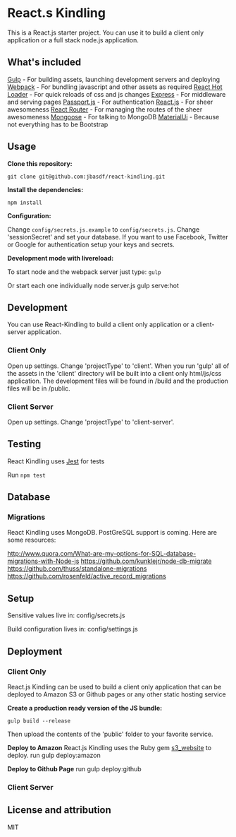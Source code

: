 # React.s Kindling

This is a React.js starter project. You can use it to build a client only application or a full stack node.js application.

## What's included
[Gulp](http://gulpjs.com/)                                        - For building assets, launching development servers and deploying
[Webpack](http://webpack.github.io/)                              - For bundling javascript and other assets as required
[React Hot Loader](https://github.com/gaearon/react-hot-loader)   - For quick reloads of css and js changes
[Express](http://expressjs.com/)                                  - For middleware and serving pages
[Passport.js](http://passportjs.org/)                             - For authentication
[React.js](http://facebook.github.io/react/)                      - For sheer awesomeness
[React Router](https://github.com/rackt/react-router)             - For managing the routes of the sheer awesomeness
[Mongoose](http://mongoosejs.com/)                                - For talking to MongoDB
[MaterialUi](http://callemall.github.io/material-ui/#/)           - Because not everything has to be Bootstrap


## Usage

__Clone this repository:__

`git clone git@github.com:jbasdf/react-kindling.git`

__Install the dependencies:__

`npm install`

__Configuration:__

Change `config/secrets.js.example` to `config/secrets.js`. Change 'sessionSecret' and set your database. If you want
to use Facebook, Twitter or Google for authentication setup your keys and secrets.

__Development mode with livereload:__

To start node and the webpack server just type:
`gulp`

Or start each one individually
node server.js
gulp serve:hot


## Development
You can use React-Kindling to build a client only application or a client-server application.

### Client Only
Open up settings. Change 'projectType' to 'client'. When you run 'gulp' all of the assets in the 'client' directory
will be built into a client only html/js/css application. The development files will be found in /build and the 
production files will be in /public.

### Client Server
Open up settings. Change 'projectType' to 'client-server'. 

## Testing
React Kindling uses [Jest](https://facebook.github.io/jest/) for tests

Run `npm test`

## Database

### Migrations
React Kindling uses MongoDB. PostGreSQL support is coming. Here are some resources:

http://www.quora.com/What-are-my-options-for-SQL-database-migrations-with-Node-js
https://github.com/kunklejr/node-db-migrate
https://github.com/thuss/standalone-migrations
https://github.com/rosenfeld/active_record_migrations

## Setup

Sensitive values live in:
config/secrets.js

Build configuration lives in:
config/settings.js

## Deployment


### Client Only

React.js Kindling can be used to build a client only application that can be deployed to Amazon S3 or Github pages or
any other static hosting service

__Create a production ready version of the JS bundle:__

`gulp build --release`

Then upload the contents of the 'public' folder to your favorite service.

__Deploy to Amazon__
React.js Kindling uses the Ruby gem [s3_website](https://github.com/laurilehmijoki/s3_website) to deploy.
run gulp deploy:amazon


__Deploy to Github Page__
run gulp deploy:github

### Client Server





License and attribution
-----------------------
MIT